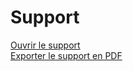 # Support

<a href="/support.html" target="_blank">Ouvrir le support</a>  
<a href="/support.html?print-pdf" target="_blank">Exporter le support en PDF</a>